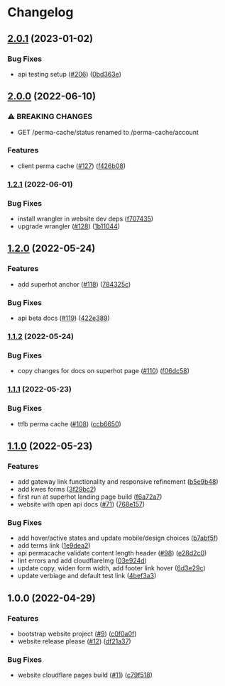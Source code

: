 # Changelog

## [2.0.1](https://github.com/nftstorage/nftstorage.link/compare/website-v2.0.0...website-v2.0.1) (2023-01-02)


### Bug Fixes

* api testing setup ([#206](https://github.com/nftstorage/nftstorage.link/issues/206)) ([0bd363e](https://github.com/nftstorage/nftstorage.link/commit/0bd363eaa0d66a3d4d747c8fb4ffff2b43458d7e))

## [2.0.0](https://github.com/nftstorage/nftstorage.link/compare/website-v1.2.1...website-v2.0.0) (2022-06-10)


### ⚠ BREAKING CHANGES

* GET /perma-cache/status renamed to /perma-cache/account

### Features

* client perma cache ([#127](https://github.com/nftstorage/nftstorage.link/issues/127)) ([f426b08](https://github.com/nftstorage/nftstorage.link/commit/f426b08ca5232cb0d4b18836bd2afaf4326beedf))

### [1.2.1](https://github.com/nftstorage/nftstorage.link/compare/website-v1.2.0...website-v1.2.1) (2022-06-01)


### Bug Fixes

* install wrangler in website dev deps ([f707435](https://github.com/nftstorage/nftstorage.link/commit/f70743574bf2385eb1de1010c01adaa3e71504c5))
* upgrade wrangler ([#128](https://github.com/nftstorage/nftstorage.link/issues/128)) ([1b11044](https://github.com/nftstorage/nftstorage.link/commit/1b11044b00f40a32126a2a1d04fc27ab929bd412))

## [1.2.0](https://github.com/nftstorage/nftstorage.link/compare/website-v1.1.2...website-v1.2.0) (2022-05-24)


### Features

* add superhot anchor ([#118](https://github.com/nftstorage/nftstorage.link/issues/118)) ([784325c](https://github.com/nftstorage/nftstorage.link/commit/784325c3d670c70440ae7b9ff3c2d48f007adfbc))


### Bug Fixes

* api beta docs ([#119](https://github.com/nftstorage/nftstorage.link/issues/119)) ([422e389](https://github.com/nftstorage/nftstorage.link/commit/422e3895b700699c168d334eb15ba9f8f8c27acf))

### [1.1.2](https://github.com/nftstorage/nftstorage.link/compare/website-v1.1.1...website-v1.1.2) (2022-05-24)


### Bug Fixes

* copy changes for docs on superhot page ([#110](https://github.com/nftstorage/nftstorage.link/issues/110)) ([f06dc58](https://github.com/nftstorage/nftstorage.link/commit/f06dc582ccff2128a093e4648942cce37e9bbc4d))

### [1.1.1](https://github.com/nftstorage/nftstorage.link/compare/website-v1.1.0...website-v1.1.1) (2022-05-23)


### Bug Fixes

* ttfb perma cache ([#108](https://github.com/nftstorage/nftstorage.link/issues/108)) ([ccb6650](https://github.com/nftstorage/nftstorage.link/commit/ccb66508c3a553f84fd23722b3aed523e1b6a9d8))

## [1.1.0](https://github.com/nftstorage/nftstorage.link/compare/website-v1.0.0...website-v1.1.0) (2022-05-23)


### Features

* add gateway link functionality and responsive refinement ([b5e9b48](https://github.com/nftstorage/nftstorage.link/commit/b5e9b487a560b3367566c6a1633263d853e6e95f))
* add kwes forms ([3f29bc2](https://github.com/nftstorage/nftstorage.link/commit/3f29bc2195d66118ecd05b318a0f0a8de15c8266))
* first run at superhot landing page build ([f6a72a7](https://github.com/nftstorage/nftstorage.link/commit/f6a72a789a5b96ba61d8b00f44481936aebd13c7))
* website with open api docs ([#71](https://github.com/nftstorage/nftstorage.link/issues/71)) ([768e157](https://github.com/nftstorage/nftstorage.link/commit/768e157b1baa92f7548dd6e088ad6863c54c607e))


### Bug Fixes

* add hover/active states and update mobile/design choices ([b7abf5f](https://github.com/nftstorage/nftstorage.link/commit/b7abf5f220ae903f2e8a949f38417b38d2aeb4aa))
* add terms link ([1e9dea2](https://github.com/nftstorage/nftstorage.link/commit/1e9dea2d2860a4746a33db2b93da56208d6cc17c))
* api permacache validate content length header ([#98](https://github.com/nftstorage/nftstorage.link/issues/98)) ([e28d2c0](https://github.com/nftstorage/nftstorage.link/commit/e28d2c02e30f770452de813cc6b62e11a14b72a9))
* lint errors and add cloudflareImg ([03e924d](https://github.com/nftstorage/nftstorage.link/commit/03e924d414392d6f3d5534645401278f8c02abfb))
* update copy, widen form width, add footer link hover ([6d3e29c](https://github.com/nftstorage/nftstorage.link/commit/6d3e29c9aea9d147bbb354c033da4c8a0f3221fb))
* update verbiage and default test link ([4bef3a3](https://github.com/nftstorage/nftstorage.link/commit/4bef3a3a63820af4b98e42c9ceca07d72daf36b8))

## 1.0.0 (2022-04-29)


### Features

* bootstrap website project ([#9](https://github.com/nftstorage/nftstorage.link/issues/9)) ([c0f0a0f](https://github.com/nftstorage/nftstorage.link/commit/c0f0a0f65f007e554f4069cce5474d44bf0b64ac))
* website release please ([#12](https://github.com/nftstorage/nftstorage.link/issues/12)) ([df21a37](https://github.com/nftstorage/nftstorage.link/commit/df21a37406de8fe85479c03fe28f9d229c70f2ac))


### Bug Fixes

* website cloudflare pages build ([#11](https://github.com/nftstorage/nftstorage.link/issues/11)) ([c79f518](https://github.com/nftstorage/nftstorage.link/commit/c79f51816c2f7267599c3da154cdc309241320a0))
